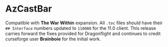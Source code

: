 # AzCastBar

Compatible with **The War Within** expansion. All `.toc` files should have
their `## Interface` numbers updated to `110000` for the 11.0 client.  This
release carries forward the fixes provided for Dragonflight and continues to
credit curseforge user **Brainboie** for the initial work.

